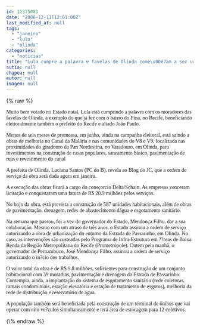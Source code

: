 ```yaml
---
id: 12375081
date: "2006-12-11T12:01:00Z"
last_modified_at: null
tags:
  - "janeiro"
  - "lula"
  - "olinda"
categories:
  - "noticias"
title: "Lula cumpre a palavra e favelas de Olinda come\u00e7am a ser urbanizadas agora em janeiro"
sutia: null
chapeu: null
autor: null
imagem: null
---
```

{\% raw %}
<p><P><FONT face=Verdana>Muito bem votado no Estado natal, Lula está cumprindo a palavra com os moradores das favelas de Olinda, a exemplo do que já fez com o bairro do Pina, no Recife, beneficiando eleitoralmente também o prefeito do Recife e aliado João Paulo.</FONT></P></p>
<p><P><FONT face=Verdana>Menos de seis meses de promessa, em junho, ainda na campanha eleitoral, está saindo a obras de melhoria no Canal da Malária e nas comunidades do V8 e V9, localizada nas proximidades do giradouro da Pan Nordestina, no Varadouro, em Olinda, para investimentos na construção de casas populares, saneamento básico, pavimentação de ruas e revestimento do canal</FONT></P></p>
<p><P><FONT face=Verdana>A prefeita de Olinda, Luciana Santos (PC do B), revela ao Blog do JC, que a ordem de serviço da obra será dada agora em janeiro.</FONT></P></p>
<p><P><FONT face=Verdana>A execução das obras ficará a cargo do consçorcio Delta/Schain. As empresas venceram licitação e conquistaram uma fatura de R$ 20,9 milhões pelos serviços.</FONT></P></p>
<p><P><FONT face=Verdana>No bojo da obra, está prevista a construção de 587 unidades habitacionais, além de obras de pavimentação, drenagem, redes de abastecimento dágua e esgotamento sanitário.</FONT></P></p>
<p><P><FONT face=Verdana>Na semana que passou, foi a vez do governador do Estado, Mendonça Filho, dar a sua colaboração. Mesmo com um atraso de três anos, o Estado assinou a ordem de serviço autorizando</FONT><FONT face=Verdana> a obra de urbanização do entorno da Estrada de Passarinho, em Olinda. No caso, as intervenções são custeadas pelo Programa de Infra-Estrutura em ??reas de Baixa Renda da Região Metropolitana do Recife (Prometrópole). Ontem pela manhã, o governador de Pernambuco, José Mendonça Filho, assinou a ordem de serviço autorizando o in?cio dos trabalhos. </FONT></P></p>
<p><P><FONT face=Verdana>O valor total da obra é de R$ 9,8 milhões, suficientes para construção de um conjunto habitacional com 39 moradias, pavimentação e drenagem da Estrada de Passarinho. Contempla, ainda, a implantação do sistema de esgotamento sanitário (rede coletoras, ramais condominiais, estação elevatória e estação de tratamento de esgotos), melhoria da rede de distribuição e reservatório de água. </FONT></P></p>
<p><P><FONT face=Verdana>A população também será beneficiada pela construção de um terminal de ônibus que vai operar com oito ve?culos simultaneamente e terá área de estocagem para 12 coletivos.</FONT></P> </p>
{\% endraw %}